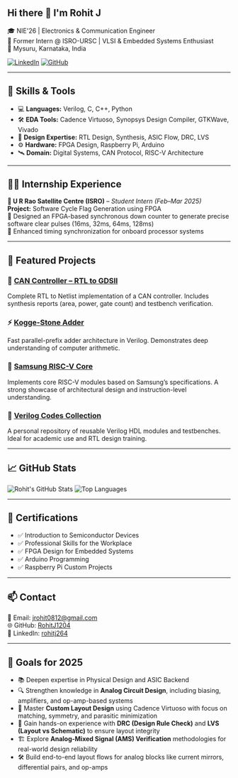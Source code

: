 ## Hi there 👋 I'm Rohit J

<!--
**Rohit-Jagadeesha/Rohit-Jagadeesha** is a ✨ _special_ ✨ repository because its `README.md` (this file) appears on your GitHub profile.

Here are some ideas to get you started:

- 🔭 I’m currently working on ...
- 🌱 I’m currently learning ...
- 👯 I’m looking to collaborate on ...
- 🤔 I’m looking for help with ...
- 💬 Ask me about ...
- 📫 How to reach me: ...
- 😄 Pronouns: ...
- ⚡ Fun fact: ...
-->


🎓 NIE'26 | Electronics & Communication Engineer  
🚀 Former Intern @ ISRO-URSC | VLSI & Embedded Systems Enthusiast  
📍 Mysuru, Karnataka, India  

[![LinkedIn](https://img.shields.io/badge/-LinkedIn-blue?style=flat-square&logo=linkedin&link=https://linkedin.com/in/rohitj264)](https://linkedin.com/in/rohitj264)
[![GitHub](https://img.shields.io/badge/-GitHub-black?style=flat-square&logo=github&link=https://github.com/RohitJ1204)](https://github.com/Rohit-Jagadeesha)

---

## 🔧 Skills & Tools

- 💻 **Languages:** Verilog, C, C++, Python
- 🛠️ **EDA Tools:** Cadence Virtuoso, Synopsys Design Compiler, GTKWave, Vivado
- 📐 **Design Expertise:** RTL Design, Synthesis, ASIC Flow, DRC, LVS
- ⚙️ **Hardware:** FPGA Design, Raspberry Pi, Arduino
- 🛰️ **Domain:** Digital Systems, CAN Protocol, RISC-V Architecture

---

## 👨‍💻 Internship Experience

**🚀 U R Rao Satellite Centre (ISRO)** – *Student Intern (Feb–Mar 2025)*  
**Project:** Software Cycle Flag Generation using FPGA  
🔹 Designed an FPGA-based synchronous down counter to generate precise software clear pulses (16ms, 32ms, 64ms, 128ms)  
🔹 Enhanced timing synchronization for onboard processor systems  

---

## 📂 Featured Projects

### 🔧 [CAN Controller – RTL to GDSII](https://github.com/Rohit-Jagadeesha/CAN-Controller-RTL-to-GDSII)
Complete RTL to Netlist implementation of a CAN controller. Includes synthesis reports (area, power, gate count) and testbench verification.

### ⚡ [Kogge-Stone Adder](https://github.com/Rohit-Jagadeesha/Kogge-Stone-adder)
Fast parallel-prefix adder architecture in Verilog. Demonstrates deep understanding of computer arithmetic.

### 🧠 [Samsung RISC-V Core](https://github.com/Rohit-Jagadeesha/samsung-riscv)
Implements core RISC-V modules based on Samsung’s specifications. A strong showcase of architectural design and instruction-level understanding.

### 📘 [Verilog Codes Collection](https://github.com/Rohit-Jagadeesha/Verilog-Codes)
A personal repository of reusable Verilog HDL modules and testbenches. Ideal for academic use and RTL design training.

---

## 📈 GitHub Stats

![Rohit's GitHub Stats](https://github-readme-stats.vercel.app/api?username=Rohit-Jagadeesha&show_icons=true&theme=radical)
![Top Languages](https://github-readme-stats.vercel.app/api/top-langs/?username=Rohit-Jagadeesha&layout=compact&theme=radical)

---

## 🏅 Certifications

- ✅ Introduction to Semiconductor Devices
- ✅ Professional Skills for the Workplace
- ✅ FPGA Design for Embedded Systems
- ✅ Arduino Programming
- ✅ Raspberry Pi Custom Projects

---

## 📫 Contact

📧 Email: jrohit0812@gmail.com  
🌐 GitHub: [RohitJ1204](https://github.com/Rohit-Jagadeesha)  
🔗 LinkedIn: [rohitj264](https://linkedin.com/in/rohitj264)

---

## 🌱 Goals for 2025

- 📚 Deepen expertise in Physical Design and ASIC Backend
- 🔍 Strengthen knowledge in **Analog Circuit Design**, including biasing, amplifiers, and op-amp-based systems
- 🧠 Master **Custom Layout Design** using Cadence Virtuoso with focus on matching, symmetry, and parasitic minimization
- 🧪 Gain hands-on experience with **DRC (Design Rule Check)** and **LVS (Layout vs Schematic)** to ensure layout integrity
- 🏗️ Explore **Analog-Mixed Signal (AMS) Verification** methodologies for real-world design reliability
- 🛠️ Build end-to-end layout flows for analog blocks like current mirrors, differential pairs, and op-amps


